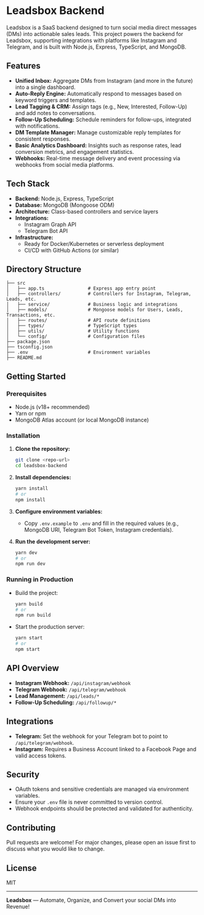 # Leadsbox Backend

Leadsbox is a SaaS backend designed to turn social media direct messages (DMs) into actionable sales leads. This project powers the backend for Leadsbox, supporting integrations with platforms like Instagram and Telegram, and is built with Node.js, Express, TypeScript, and MongoDB.

## Features
- **Unified Inbox:** Aggregate DMs from Instagram (and more in the future) into a single dashboard.
- **Auto-Reply Engine:** Automatically respond to messages based on keyword triggers and templates.
- **Lead Tagging & CRM:** Assign tags (e.g., New, Interested, Follow-Up) and add notes to conversations.
- **Follow-Up Scheduling:** Schedule reminders for follow-ups, integrated with notifications.
- **DM Template Manager:** Manage customizable reply templates for consistent responses.
- **Basic Analytics Dashboard:** Insights such as response rates, lead conversion metrics, and engagement statistics.
- **Webhooks:** Real-time message delivery and event processing via webhooks from social media platforms.

## Tech Stack
- **Backend:** Node.js, Express, TypeScript
- **Database:** MongoDB (Mongoose ODM)
- **Architecture:** Class-based controllers and service layers
- **Integrations:**
  - Instagram Graph API
  - Telegram Bot API
- **Infrastructure:**
  - Ready for Docker/Kubernetes or serverless deployment
  - CI/CD with GitHub Actions (or similar)

## Directory Structure
```
├── src
│   ├── app.ts                # Express app entry point
│   ├── controllers/          # Controllers for Instagram, Telegram, Leads, etc.
│   ├── service/              # Business logic and integrations
│   ├── models/               # Mongoose models for Users, Leads, Transactions, etc.
│   ├── routes/               # API route definitions
│   ├── types/                # TypeScript types
│   ├── utils/                # Utility functions
│   └── config/               # Configuration files
├── package.json
├── tsconfig.json
├── .env                      # Environment variables
├── README.md
```

## Getting Started

### Prerequisites
- Node.js (v18+ recommended)
- Yarn or npm
- MongoDB Atlas account (or local MongoDB instance)

### Installation
1. **Clone the repository:**
   ```bash
   git clone <repo-url>
   cd leadsbox-backend
   ```
2. **Install dependencies:**
   ```bash
   yarn install
   # or
   npm install
   ```
3. **Configure environment variables:**
   - Copy `.env.example` to `.env` and fill in the required values (e.g., MongoDB URI, Telegram Bot Token, Instagram credentials).

4. **Run the development server:**
   ```bash
   yarn dev
   # or
   npm run dev
   ```

### Running in Production
- Build the project:
  ```bash
  yarn build
  # or
  npm run build
  ```
- Start the production server:
  ```bash
  yarn start
  # or
  npm start
  ```

## API Overview
- **Instagram Webhook:** `/api/instagram/webhook`
- **Telegram Webhook:** `/api/telegram/webhook`
- **Lead Management:** `/api/leads/*`
- **Follow-Up Scheduling:** `/api/followup/*`

## Integrations
- **Telegram:** Set the webhook for your Telegram bot to point to `/api/telegram/webhook`.
- **Instagram:** Requires a Business Account linked to a Facebook Page and valid access tokens.

## Security
- OAuth tokens and sensitive credentials are managed via environment variables.
- Ensure your `.env` file is never committed to version control.
- Webhook endpoints should be protected and validated for authenticity.

## Contributing
Pull requests are welcome! For major changes, please open an issue first to discuss what you would like to change.

## License
MIT

---

**Leadsbox** — Automate, Organize, and Convert your social DMs into Revenue!

